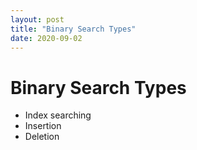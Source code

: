 ```yaml
---
layout: post
title: "Binary Search Types"
date: 2020-09-02
---
```


# Binary Search Types
- Index searching
- Insertion
- Deletion
